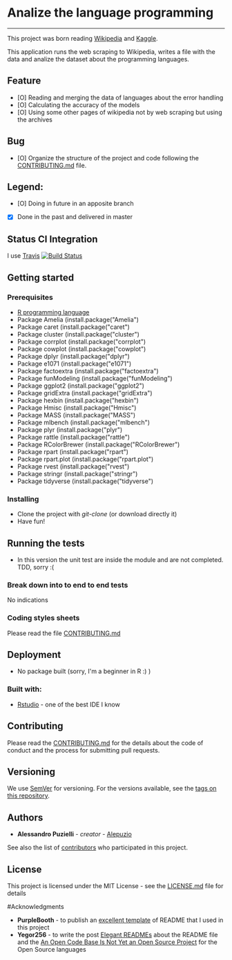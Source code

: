 # Analize the language programming
--------------------------------------
This project was born reading [Wikipedia](http://en.wikipedia.org) and [Kaggle](http://www.kaggle.com).

This application runs the web scraping to Wikipedia, writes a file with the data and analize the dataset about the programming languages.


## Feature

* [O] Reading and merging the data of languages about the error handling
* [O] Calculating the accuracy of the models
* [O] Using some other pages of wikipedia not by web scraping but using the archives

## Bug

* [O]  Organize the structure of the project and code following the [CONTRIBUTING.md](https://github.com/alepuzio/analize-programming-languages/blob/master/CONTRIBUTING.md) file.

## Legend: 
* [O] Doing in future in an apposite branch
* [X] Done in the past and delivered in master

## Status CI Integration
 
I use [Travis](https://travis-ci.org/)
[![Build Status](https://travis-ci.org/alepuzio/analize-programming-language.svg?branch=master)](https://travis-ci.org/alepuzio/analize-programming-languages)

## Getting started

### Prerequisites

* [R programming language](http://www.r-lang.org)
* Package Amelia       (install.package("Amelia")    
* Package caret        (install.package("caret")     
* Package cluster      (install.package("cluster")     
* Package corrplot     (install.package("corrplot")     
* Package cowplot      (install.package("cowplot")     
* Package dplyr        (install.package("dplyr")    
* Package e1071        (install.package("e1071")    
* Package factoextra   (install.package("factoextra")
* Package funModeling  (install.package("funModeling")
* Package ggplot2      (install.package("ggplot2")
* Package gridExtra    (install.package("gridExtra")
* Package hexbin       (install.package("hexbin")
* Package Hmisc        (install.package("Hmisc")
* Package MASS         (install.package("MASS")
* Package mlbench      (install.package("mlbench")
* Package plyr         (install.package("plyr")
* Package rattle       (install.package("rattle")
* Package RColorBrewer (install.package("RColorBrewer")
* Package rpart        (install.package("rpart")
* Package rpart.plot   (install.package("rpart.plot")
* Package rvest        (install.package("rvest")
* Package stringr      (install.package("stringr")
* Package tidyverse    (install.package("tidyverse")

### Installing

- Clone the project with *git-clone* (or download directly it)
- Have fun!

## Running the tests

- In this version the unit test are inside the module and are not completed. TDD, sorry :(

### Break down into to end to end tests

No indications

### Coding styles sheets

Please read the file [CONTRIBUTING.md](https://github.com/alepuzio/analize-programming-languages/blob/master/CONTRIBUTING.md)

## Deployment
 
 - No package built (sorry, I'm a beginner in R :) )
 
### Built with:

* [Rstudio](http://www.rstudio.com) - one of the best IDE I know

## Contributing

Please read the [CONTRIBUTING.md](https://github.com/alepuzio/analize-programming-languages/blob/master/CONTRIBUTING.md) for the details about the code of conduct and the process for submitting pull requests.

## Versioning

We use [SemVer](http://semver.org/) for versioning. For the versions available, see the [tags on this repository](https://github.com/alepuzio/analize-programming-languages/tags). 

## Authors

* **Alessandro Puzielli** - *creator* - [Alepuzio](https://github.com/alepuzio)

See also the list of [contributors](https://github.com/alepuzio/analize-programming-languages/contributors) who participated in this project.

## License

This project is licensed under the MIT License - see the [LICENSE.md](LICENSE.md) file for details

#Acknowledgments

* **PurpleBooth** - to publish an [excellent template](https://gist.github.com/PurpleBooth/109311bb0361f32d87a2) of README that I used in this project 
* **Yegor256** - to write the post [Elegant READMEs](https://www.yegor256.com/2019/04/23/elegant-readme.html) about the README file and the [An Open Code Base Is Not Yet an Open Source Project](https://www.yegor256.com/2018/05/08/open-source-attributes.html) for the Open Source languages
